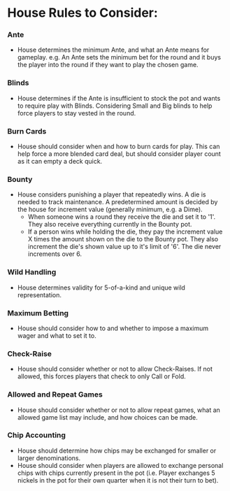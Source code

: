 
# House Rules to Consider:
### Ante
* House determines the minimum Ante, and what an Ante means for gameplay. e.g. An Ante sets the minimum bet for the round and it buys the player into the round if they want to play the chosen game.

### Blinds
* House determines if the Ante is insufficient to stock the pot and wants to require play with Blinds. Considering Small and Big blinds to help force players to stay vested in the round.

### Burn Cards
* House should consider when and how to burn cards for play. This can help force a more blended card deal, but should consider player count as it can empty a deck quick.

### Bounty
* House considers punishing a player that repeatedly wins. A die is needed to track maintenance. A predetermined amount is decided by the house for increment value (generally minimum, e.g. a Dime). 
  * When someone wins a round they receive the die and set it to '1'. They also receive everything currently in the Bounty pot. 
  * If a person wins while holding the die, they pay the increment value X times the amount shown on the die to the Bounty pot. They also increment the die's shown value up to it's limit of '6'. The die never increments over 6.

### Wild Handling
* House determines validity for 5-of-a-kind and unique wild representation.

### Maximum Betting
* House should consider how to and whether to impose a maximum wager and what to set it to.

### Check-Raise
* House should consider whether or not to allow Check-Raises. If not allowed, this forces players that check to only Call or Fold.

### Allowed and Repeat Games
* House should consider whether or not to allow repeat games, what an allowed game list may include, and how choices can be made.

### Chip Accounting
* House should determine how chips may be exchanged for smaller or larger denominations.
* House should consider when players are allowed to exchange personal chips with chips currently present in the pot (i.e. Player exchanges 5 nickels in the pot for their own quarter when it is not their turn to bet).

